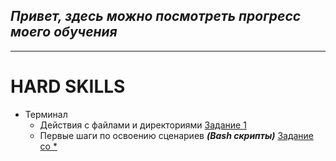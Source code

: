 ## *Привет, здесь можно посмотреть прогресс моего обучения*

____________________________________

# HARD SKILLS
* Терминал
    * Действия с файлами и директориями [Задание 1](https://github.com/Evgeniy3891/HomeWork/blob/main/HW1.md)
    * Первые шаги по освоению сценариев ***(Bash скрипты)*** [Задание со *](https://github.com/Evgeniy3891/HomeWork/blob/main/script_HW1)
